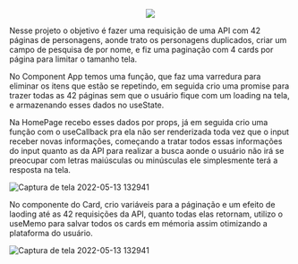 <p align="center">
  <img src="https://user-images.githubusercontent.com/93290814/168306564-a4f6fba4-bd2f-4d74-a88d-d0017af40aea.png"/>
</p>

Nesse projeto o objetivo é fazer uma requisição de uma API com 42 páginas de personagens, aonde trato os personagens duplicados, criar um campo de pesquisa de por nome, e fiz uma paginação com 4 cards por página para limitar o tamanho tela.

No Component App temos uma função, que faz uma varredura para eliminar os itens que estão se repetindo, em seguida crio uma promise para trazer todas as 42 páginas sem que o usuário fique com um loading na tela, e armazenando esses dados no useState.

Na HomePage recebo esses dados por props, já em seguida crio uma função com o useCallback pra ela não ser renderizada toda vez que o input receber novas informações, 
começando a tratar todos essas informações do input quanto as da API para realizar a busca aonde o usuário não irá se preocupar com letras maiúsculas ou minúsculas ele simplesmente terá a resposta na tela.

![Captura de tela 2022-05-13 132941](https://user-images.githubusercontent.com/93290814/168327881-5aaa6ed8-9ea7-4ffa-9777-b9711853a4ff.jpg)

No componente do Card, crio variáveis para a páginação e um efeito de laoding até as 42 requisições da API, quanto todas elas retornam, utilizo o useMemo para salvar todos os cards em mémoria assim otimizando a plataforma do usuário.

![Captura de tela 2022-05-13 132941](https://user-images.githubusercontent.com/93290814/168332036-ff6845c4-6c4a-4624-9459-7ca33c017d14.jpg)

